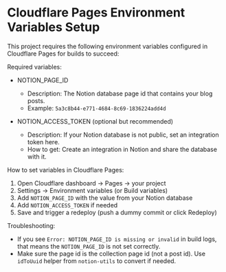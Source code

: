 # Cloudflare Pages Environment Variables Setup

This project requires the following environment variables configured in Cloudflare Pages for builds to succeed:

Required variables:

- NOTION_PAGE_ID
  - Description: The Notion database page id that contains your blog posts.
  - Example: `5a3c8b44-e771-4684-8c69-1836224add4d`

- NOTION_ACCESS_TOKEN (optional but recommended)
  - Description: If your Notion database is not public, set an integration token here.
  - How to get: Create an integration in Notion and share the database with it.

How to set variables in Cloudflare Pages:

1. Open Cloudflare dashboard -> Pages -> your project
2. Settings -> Environment variables (or Build variables)
3. Add `NOTION_PAGE_ID` with the value from your Notion database
4. Add `NOTION_ACCESS_TOKEN` if needed
5. Save and trigger a redeploy (push a dummy commit or click Redeploy)

Troubleshooting:
- If you see `Error: NOTION_PAGE_ID is missing or invalid` in build logs, that means the `NOTION_PAGE_ID` is not set correctly.
- Make sure the page id is the collection page id (not a post id). Use `idToUuid` helper from `notion-utils` to convert if needed.

